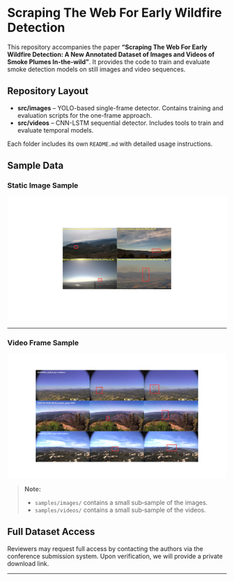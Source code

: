 # Scraping The Web For Early Wildfire Detection

This repository accompanies the paper **“Scraping The Web For Early Wildfire Detection: A New Annotated Dataset of Images and Videos of Smoke Plumes In-the-wild”**. It provides the code to train and evaluate smoke detection models on still images and video sequences.

## Repository Layout

- **src/images** – YOLO-based single-frame detector. Contains training and evaluation scripts for the one-frame approach.  
- **src/videos** – CNN-LSTM sequential detector. Includes tools to train and evaluate temporal models.

Each folder includes its own `README.md` with detailed usage instructions.

## Sample Data

### Static Image Sample
![Smoke Sample](samples/images/example_images.png)

---

### Video Frame Sample
![Frame Sample](samples/videos/example_videos.png)

> **Note:**  
> - `samples/images/` contains a small sub‐sample of the images.  
> - `samples/videos/` contains a small sub‐sample of the videos.  


## Full Dataset Access

Reviewers may request full access by contacting the authors via the conference submission system. Upon verification, we will provide a private download link.

---
